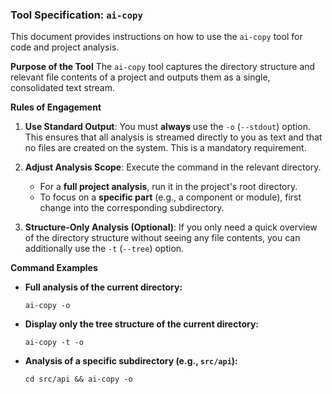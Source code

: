 ### Tool Specification: `ai-copy`

This document provides instructions on how to use the `ai-copy` tool for code and project analysis.

**Purpose of the Tool**
The `ai-copy` tool captures the directory structure and relevant file contents of a project and outputs them as a single, consolidated text stream.

**Rules of Engagement**

1.  **Use Standard Output**: You must **always** use the `-o` (`--stdout`) option. This ensures that all analysis is streamed directly to you as text and that no files are created on the system. This is a mandatory requirement.

2.  **Adjust Analysis Scope**: Execute the command in the relevant directory.

    -   For a **full project analysis**, run it in the project's root directory.
    -   To focus on a **specific part** (e.g., a component or module), first change into the corresponding subdirectory.

3.  **Structure-Only Analysis (Optional)**: If you only need a quick overview of the directory structure without seeing any file contents, you can additionally use the `-t` (`--tree`) option.

**Command Examples**

-   **Full analysis of the current directory:**
    ```shell
    ai-copy -o
    ```
-   **Display only the tree structure of the current directory:**
    ```shell
    ai-copy -t -o
    ```
-   **Analysis of a specific subdirectory (e.g., `src/api`):**
    ```shell
    cd src/api && ai-copy -o
    ```
